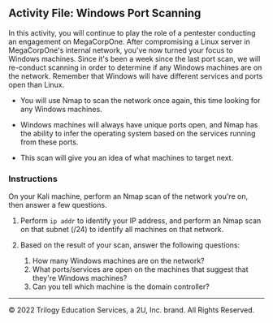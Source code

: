 ## Activity File: Windows Port Scanning

In this activity, you will continue to play the role of a pentester conducting an engagement on MegaCorpOne. After compromising a Linux server in MegaCorpOne's internal network, you've now turned your focus to Windows machines. Since it's been a week since the last port scan, we will re-conduct scanning in order to determine if any Windows machines are on the network. Remember that Windows will have different services and ports open than Linux.

- You will use Nmap to scan the network once again, this time looking for any Windows machines. 

- Windows machines will always have unique ports open, and Nmap has the ability to infer the operating system based on the services running from these ports. 

- This scan will give you an idea of what machines to target next. 

### Instructions

On your Kali machine, perform an Nmap scan of the network you're on, then answer a few questions. 

1. Perform `ip addr` to identify your IP address, and perform an Nmap scan on that subnet (/24) to identify all machines on that network.

2. Based on the result of your scan, answer the following questions:
	1. How many Windows machines are on the network?
	2. What ports/services are open on the machines that suggest that they're Windows machines?
	3. Can you tell which machine is the domain controller?


---
© 2022 Trilogy Education Services, a 2U, Inc. brand. All Rights Reserved.



